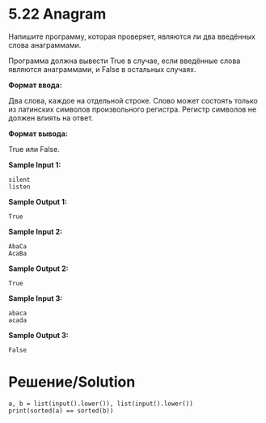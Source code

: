 # 5.22 Anagram
Напишите программу, которая проверяет, являются ли два введённых слова анаграммами.

Программа должна вывести True в случае, если введённые слова являются анаграммами, и False в остальных случаях.

**Формат ввода:**

Два слова, каждое на отдельной строке. 
Слово может состоять только из латинских символов произвольного регистра. Регистр символов не должен влиять на ответ.

**Формат вывода:**

True или False.

**Sample Input 1:**
```
silent
listen
```
**Sample Output 1:**
```
True
```
**Sample Input 2:**
```
AbaCa
AcaBa
```
**Sample Output 2:**
```
True
```
**Sample Input 3:**
```
abaca
acada
```
**Sample Output 3:**
```
False
```
# Решение/Solution

```
a, b = list(input().lower()), list(input().lower())
print(sorted(a) == sorted(b))
```
